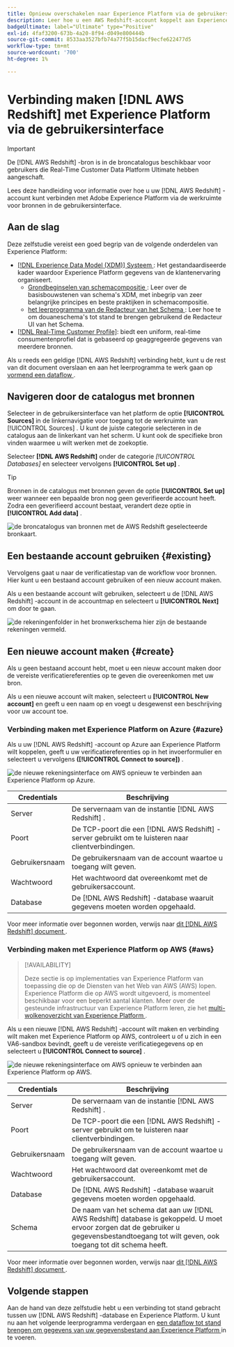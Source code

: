 ```yaml
---
title: Opnieuw overschakelen naar Experience Platform via de gebruikersinterface van Connect AWS
description: Leer hoe u een AWS Redshift-account koppelt aan Experience Platform met behulp van de interface voor bronnen.
badgeUltimate: label="Ultimate" type="Positive"
exl-id: 4faf3200-673b-4a20-8f94-d049e800444b
source-git-commit: 8533aa3527bfb74a77f5b15dacf9ecfe622477d5
workflow-type: tm+mt
source-wordcount: '700'
ht-degree: 1%

---
```


# Verbinding maken [!DNL AWS Redshift] met Experience Platform via de gebruikersinterface

>[!IMPORTANT]
>
>De [!DNL AWS Redshift] -bron is in de broncatalogus beschikbaar voor gebruikers die Real-Time Customer Data Platform Ultimate hebben aangeschaft.

Lees deze handleiding voor informatie over hoe u uw [!DNL AWS Redshift] -account kunt verbinden met Adobe Experience Platform via de werkruimte voor bronnen in de gebruikersinterface.

## Aan de slag

Deze zelfstudie vereist een goed begrip van de volgende onderdelen van Experience Platform:

- [[!DNL Experience Data Model (XDM)]  Systeem ](../../../../../xdm/home.md): Het gestandaardiseerde kader waardoor Experience Platform gegevens van de klantenervaring organiseert.
   - [ Grondbeginselen van schemacompositie ](../../../../../xdm/schema/composition.md): Leer over de basisbouwstenen van schema&#39;s XDM, met inbegrip van zeer belangrijke principes en beste praktijken in schemacompositie.
   - [ het leerprogramma van de Redacteur van het Schema ](../../../../../xdm/tutorials/create-schema-ui.md): Leer hoe te om douaneschema&#39;s tot stand te brengen gebruikend de Redacteur UI van het Schema.
- [[!DNL Real-Time Customer Profile]](../../../../../profile/home.md): biedt een uniform, real-time consumentenprofiel dat is gebaseerd op geaggregeerde gegevens van meerdere bronnen.

Als u reeds een geldige [!DNL AWS Redshift] verbinding hebt, kunt u de rest van dit document overslaan en aan het leerprogramma te werk gaan op [ vormend een dataflow ](../../dataflow/databases.md).

## Navigeren door de catalogus met bronnen

Selecteer in de gebruikersinterface van het platform de optie **[!UICONTROL Sources]** in de linkernavigatie voor toegang tot de werkruimte van [!UICONTROL Sources] . U kunt de juiste categorie selecteren in de catalogus aan de linkerkant van het scherm. U kunt ook de specifieke bron vinden waarmee u wilt werken met de zoekoptie.

Selecteer **[!DNL AWS Redshift]** onder de categorie *[!UICONTROL Databases]* en selecteer vervolgens **[!UICONTROL Set up]** .

>[!TIP]
>
>Bronnen in de catalogus met bronnen geven de optie **[!UICONTROL Set up]** weer wanneer een bepaalde bron nog geen geverifieerde account heeft. Zodra een geverifieerd account bestaat, verandert deze optie in **[!UICONTROL Add data]** .

![ de broncatalogus van bronnen met de AWS Redshift geselecteerde bronkaart.](../../../../images/tutorials/create/redshift/catalog.png)

## Een bestaande account gebruiken {#existing}

Vervolgens gaat u naar de verificatiestap van de workflow voor bronnen. Hier kunt u een bestaand account gebruiken of een nieuw account maken.

Als u een bestaande account wilt gebruiken, selecteert u de [!DNL AWS Redshift] -account in de accountmap en selecteert u **[!UICONTROL Next]** om door te gaan.

![ de rekeningenfolder in het bronwerkschema hier zijn de bestaande rekeningen vermeld.](../../../../images/tutorials/create/redshift/existing.png)

## Een nieuwe account maken {#create}

Als u geen bestaand account hebt, moet u een nieuw account maken door de vereiste verificatiereferenties op te geven die overeenkomen met uw bron.

Als u een nieuwe account wilt maken, selecteert u **[!UICONTROL New account]** en geeft u een naam op en voegt u desgewenst een beschrijving voor uw account toe.

### Verbinding maken met Experience Platform on Azure {#azure}

Als u uw [!DNL AWS Redshift] -account op Azure aan Experience Platform wilt koppelen, geeft u uw verificatiereferenties op in het invoerformulier en selecteert u vervolgens **([!UICONTROL Connect to source])** .

![ de nieuwe rekeningsinterface om AWS opnieuw te verbinden aan Experience Platform op Azure.](../../../../images/tutorials/create/redshift/new.png)

| Credentials | Beschrijving |
| --- | --- |
| Server | De servernaam van de instantie [!DNL AWS Redshift] . |
| Poort | De TCP-poort die een [!DNL AWS Redshift] -server gebruikt om te luisteren naar clientverbindingen. |
| Gebruikersnaam | De gebruikersnaam van de account waartoe u toegang wilt geven. |
| Wachtwoord | Het wachtwoord dat overeenkomt met de gebruikersaccount. |
| Database | De [!DNL AWS Redshift] -database waaruit gegevens moeten worden opgehaald. |

Voor meer informatie over begonnen worden, verwijs naar [ dit  [!DNL AWS Redshift]  document ](https://docs.aws.amazon.com/redshift/latest/gsg/new-user-serverless.html).

### Verbinding maken met Experience Platform op AWS {#aws}

>[!AVAILABILITY]
>
>Deze sectie is op implementaties van Experience Platform van toepassing die op de Diensten van het Web van AWS (AWS) lopen. Experience Platform die op AWS wordt uitgevoerd, is momenteel beschikbaar voor een beperkt aantal klanten. Meer over de gesteunde infrastructuur van Experience Platform leren, zie het [ multi-wolkenoverzicht van Experience Platform ](../../../../../landing/multi-cloud.md).

Als u een nieuwe [!DNL AWS Redshift] -account wilt maken en verbinding wilt maken met Experience Platform op AWS, controleert u of u zich in een VA6-sandbox bevindt, geeft u de vereiste verificatiegegevens op en selecteert u **[!UICONTROL Connect to source]** .

![ de nieuwe rekeningsinterface om AWS opnieuw te verbinden aan Experience Platform op AWS.](../../../../images/tutorials/create/redshift/aws-auth.png)

| Credentials | Beschrijving |
| --- | --- |
| Server | De servernaam van de instantie [!DNL AWS Redshift] . |
| Poort | De TCP-poort die een [!DNL AWS Redshift] -server gebruikt om te luisteren naar clientverbindingen. |
| Gebruikersnaam | De gebruikersnaam van de account waartoe u toegang wilt geven. |
| Wachtwoord | Het wachtwoord dat overeenkomt met de gebruikersaccount. |
| Database | De [!DNL AWS Redshift] -database waaruit gegevens moeten worden opgehaald. |
| Schema | De naam van het schema dat aan uw [!DNL AWS Redshift] database is gekoppeld. U moet ervoor zorgen dat de gebruiker u gegevensbestandtoegang tot wilt geven, ook toegang tot dit schema heeft. |

Voor meer informatie over begonnen worden, verwijs naar [ dit  [!DNL AWS Redshift]  document ](https://docs.aws.amazon.com/redshift/latest/gsg/new-user-serverless.html).

## Volgende stappen

Aan de hand van deze zelfstudie hebt u een verbinding tot stand gebracht tussen uw [!DNL AWS Redshift] -database en Experience Platform. U kunt nu aan het volgende leerprogramma verdergaan en [ een dataflow tot stand brengen om gegevens van uw gegevensbestand aan Experience Platform ](../../dataflow/databases.md) in te voeren.
